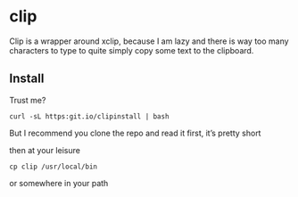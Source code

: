 # clip
Clip is a wrapper around xclip, because I am lazy and there is way too many characters to type to quite simply copy some text to the clipboard.

## Install

Trust me?

```
curl -sL https:git.io/clipinstall | bash
```

But I recommend you clone the repo and read it first, it’s pretty short

then at your leisure

`cp clip /usr/local/bin`

or somewhere in your path
